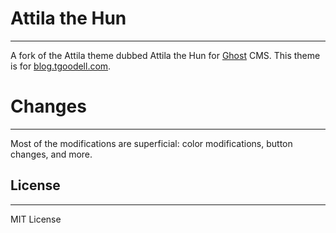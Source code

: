 # Attila the Hun

---

A fork of the Attila theme dubbed Attila the Hun for [Ghost](http://github.com/tryghost/ghost/) CMS. This theme is for [blog.tgoodell.com](https://blog.tgoodell.com).

# Changes

---

Most of the modifications are superficial: color modifications, button changes, and more.
## License

---

MIT License
